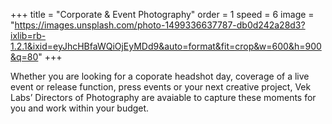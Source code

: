 +++
title = "Corporate & Event Photography"
order = 1
speed = 6
image = "https://images.unsplash.com/photo-1499336637787-db0d242a28d3?ixlib=rb-1.2.1&ixid=eyJhcHBfaWQiOjEyMDd9&auto=format&fit=crop&w=600&h=900&q=80"
+++

Whether you are looking for a coporate headshot day, coverage of a live event or release function, press events or your next creative project, Vek Labs’ Directors of Photography are avaiable to capture these moments for you and work within your budget.
